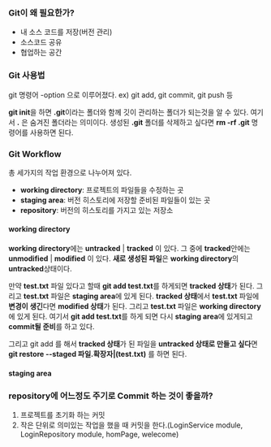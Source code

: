 ### Git이 왜 필요한가? 
- 내 소스 코드를 저장(버전 관리)
- 소스코드 공유
- 협업하는 공간

### Git 사용법
git 명령어 -option 으로 이루어졌다.
ex) git add, git commit, git push 등

**git init**을 하면 **.git**이라는 폴더와 함께 깃이 관리하는 폴더가 되는것을 알 수 있다.
여기서 **.** 은 숨겨진 폴더라는 의미이다. 생성된 **.git** 폴더를 삭제하고 싶다면 **rm -rf .git** 명령어를 사용하면 된다.

### Git Workflow
총 세가지의 작업 환경으로 나누어져 있다.
- **working directory**: 프로젝트의 파일들을 수정하는 곳
- **staging area**: 버전 히스토리에 저장할 준비된 파일들이 있는 곳
- **repository**: 버전의 히스토리를 가지고 있는 저장소

#### working directory
**working directory**에는 **untracked** | **tracked** 이 있다. 그 중에 **tracked**안에는 **unmodified** | **modified** 이 있다. **새로 생성된 파일**은 **working directory**의 **untracked**상태이다. 

만약 **test.txt** 파일 있다고 할때 **git add test.txt**를 하게되면 **tracked 상태**가 된다. 그리고 **test.txt** 파일은 **staging area**에 있게 된다. **tracked 상태**에서 **test.txt** 파일에 **변경이 생긴**다면 **modified 상태**가 된다. 그리고 **test.txt** 파일은 **working directory**에 있게 된다. 여기서 **git add test.txt**를 하게 되면 다시 **staging area**에 있게되고 **commit될 준비**를 하고 있다.

그리고 git add 를 해서 **tracked 상태**가 된 파일을 **untracked 상태로 만들고 싶다**면 **git restore --staged 파일.확장자|(test.txt)** 를 하면 된다.

#### staging area


### repository에 어느정도 주기로 Commit 하는 것이 좋을까?
1. 프로젝트를 초기화 하는 커밋
2. 작은 단위로 의미있는 작업을 했을 때 커밋을 한다.(LoginService module, LoginRepository module, homPage, welecome)